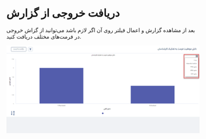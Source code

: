 # دریافت خروجی از گزارش
بعد از مشاهده گزارش و اعمال فیلتر روی آن اگر لازم باشد می‌توانید از گزاش خروجی در فرمت‌های مختلف دریافت کنید.

![دریافت خروجی از گزارش](./Images/Export-the-report.png)
